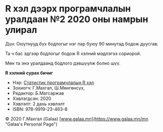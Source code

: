 # R хэл дээрх програмчлалын уралдаан №2 2020 оны намрын улирал

Дүн: Оюутнууд бүх бодлогыг нэг пар буюу 90 минутад бодож дуусгав.

Та ч бас эдгээр бодлогыг бодож R хэлний мэдлэгээ сориорой.

Мөн та энэ уралдаанд бодлого дэвшүүлж болно шүү.

**R хэлний сурах бичиг**

* Нэр: [Статистик програмчлалын R хэл](https://www.magadlal.com/books/id-4.html)
* Зохиогч: Г.Махгал, Ш.Мөнгөнсүх, 
* Редактор: Б.Магсаржав
* Хэвлэгдсэн: 2020
* Хэвлэлт: 2 дахь хэвлэлт
* ISBN: 978-9919-23-463-8

© 2020 Г.Махгал (Galaa) [www.galaa.mn](https://www.galaa.mn/mn "Galaa's Personal Page")

